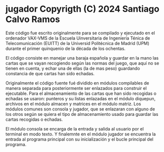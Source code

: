 # jugador Copyrigth (C) 2024 Santiago Calvo Ramos

Este código fue escrito originalmente para se compilado y ejecutado
en el ordenador VAX-VMS de la Escuela Uinversitaria de Ingeniería
Ténica de Telecomunicación (EUITT) de la Universid Politécnica de
Madrid (UPM) durante el primer quinquenio de la década de los ochentas.

El código consiste en manejar una baraja española y guardar en la mano
las cartas que se vayan recogiendo según las normas del juego, que
aquí no se tienen en cuenta, y echar una de ellas (la de mas peso)
guardando constancia de que cartas han sido echadas.

Originalmente el código fuente fué dividido en módulos compilables de
manera separada para posteriormente ser enlazados para construir el
ejecutable. Para el almacenamiento de las cartas que han sido recogidas
o echadas se usaron: punteros y su listas enlazadas en el módulo
diquepun, archivos en el módulo almacen y matrices en el módulo matriz.
Los módulos comunes son consola y jugador, que se enlazaran con alguno
de los otros según se quiera el tipo de almacenamiento usado para guardar
las cartas recogidas o echadas.

El módulo consola se encarga de la entrada y salida al usuario por el
terminal en modo texto. Y finalemnte en el módulo jugador se encuentra
la entrada al programa principal con su inicialización y el bucle principal
del programa.
 
